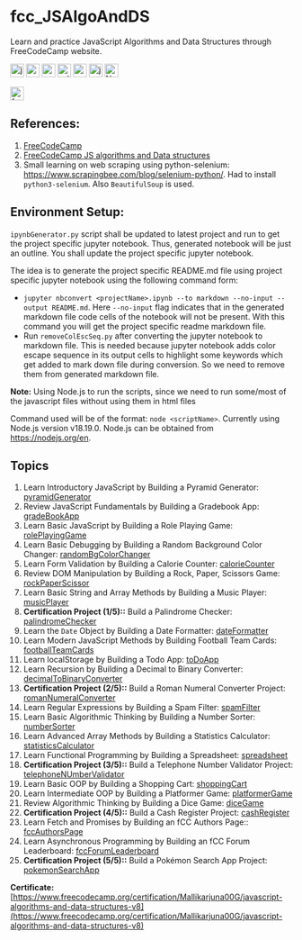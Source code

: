 # fcc_JSAlgoAndDS

Learn and practice JavaScript Algorithms and Data Structures through FreeCodeCamp website.

<img src="https://cdn-icons-png.flaticon.com/128/1199/1199124.png" height="24" alt="javascript-logo"/> <img src="https://cdn-icons-png.flaticon.com/128/5968/5968350.png" height="24" alt="python-logo"/> <img src="https://cdn.jsdelivr.net/gh/devicons/devicon@latest/icons/vscode/vscode-original.svg" height="24" alt="vscode-logo"/> <img src="https://cdn.jsdelivr.net/gh/devicons/devicon@latest/icons/selenium/selenium-original.svg" height="24" alt="selenium-logo"/> <img src="https://www.markdownguide.org/assets/images/markdown-mark-white.svg" height="24" alt="markdown-logo"> <img src="https://jupyter.org/assets/homepage/main-logo.svg" height="24" alt="jupyterNotebook-logo"> <img src="https://cdn.jsdelivr.net/gh/devicons/devicon@latest/icons/nodejs/nodejs-original-wordmark.svg" height="24" alt="NodeJS-logo">

<img src="https://raw.githubusercontent.com/fizzed/font-mfizz/master/src/svg/freecodecamp.svg" height="24" alt="freeCodeCamp-logo">

## References: 

1. [FreeCodeCamp](https://www.freecodecamp.org)
2. [FreeCodeCamp JS algorithms and Data structures](https://www.freecodecamp.org/learn/javascript-algorithms-and-data-structures-v8/)
3. Small learning on web scraping using python-selenium: <https://www.scrapingbee.com/blog/selenium-python/>. Had to install `python3-selenium`. Also `BeautifulSoup` is used.


## Environment Setup:

`ipynbGenerator.py` script shall be updated to latest project and run to get the project specific jupyter notebook. Thus, generated notebook will be just an outline. You shall update the project specific jupyter notebook.

The idea is to generate the project specific README.md file using project specific jupyter notebook using the following command form:

- `jupyter nbconvert <projectName>.ipynb --to markdown --no-input --output README.md`. Here `--no-input` flag indicates that in the generated markdown file code cells of the notebook will not be present. With this command you will get the project specific readme markdown file.
- Run `removeColEscSeq.py` after converting the jupyter notebook to markdown file. This is needed because jupyter notebook adds color escape sequence in its output cells to highlight some keywords which get added to mark down file during conversion. So we need to remove them from generated markdown file. 

**Note:** Using Node.js to run the scripts, since we need to run some/most of the javascript files without using them in html files

Command used will be of the format: `node <scriptName>`. Currently using Node.js version v18.19.0. Node.js can be obtained from <https://nodejs.org/en>.

## Topics
1. Learn Introductory JavaScript by Building a Pyramid Generator: [pyramidGenerator](./pyramidGenerator/)
2. Review JavaScript Fundamentals by Building a Gradebook App: [gradeBookApp](./gradeBookApp/)
3. Learn Basic JavaScript by Building a Role Playing Game: [rolePlayingGame](./rolePlayingGame/)
4. Learn Basic Debugging by Building a Random Background Color Changer: [randomBgColorChanger](./randomBgColorChanger/)
5. Learn Form Validation by Building a Calorie Counter: [calorieCounter](./calorieCounter/)
6. Review DOM Manipulation by Building a Rock, Paper, Scissors Game: [rockPaperScissor](./rockPaperScissor/)
7. Learn Basic String and Array Methods by Building a Music Player: [musicPlayer](./musicPlayer/)
8. **Certification Project (1/5)::** Build a Palindrome Checker: [palindromeChecker](./palindromeChecker/)
9. Learn the `Date` Object by Building a Date Formatter: [dateFormatter](./dateFormatter/)
10. Learn Modern JavaScript Methods by Building Football Team Cards: [footballTeamCards](./footballTeamCards/)
11. Learn localStorage by Building a Todo App: [toDoApp](./toDoApp/)
12. Learn Recursion by Building a Decimal to Binary Converter: [decimalToBinaryConverter](./decimalToBinaryConverter/)
13. **Certification Project (2/5)::** Build a Roman Numeral Converter Project: [romanNumeralConverter](./romanNumeralConverter/)
14. Learn Regular Expressions by Building a Spam Filter: [spamFilter](./spamFilter/)
15. Learn Basic Algorithmic Thinking by Building a Number Sorter: [numberSorter](./numberSorter/)
16. Learn Advanced Array Methods by Building a Statistics Calculator: [statisticsCalculator](./statisticsCalculator/)
17. Learn Functional Programming by Building a Spreadsheet: [spreadsheet](./spreadsheet/)
18. **Certification Project (3/5)::** Build a Telephone Number Validator Project: [telephoneNUmberValidator](./telephoneNUmberValidator/)
19. Learn Basic OOP by Building a Shopping Cart: [shoppingCart](./shoppingCart/)
20. Learn Intermediate OOP by Building a Platformer Game: [platformerGame](./platformerGame/)
21. Review Algorithmic Thinking by Building a Dice Game: [diceGame](./diceGame/)
22. **Certification Project (4/5)::** Build a Cash Register Project: [cashRegister](./cashRegister/)
23. Learn Fetch and Promises by Building an fCC Authors Page:: [fccAuthorsPage](./fccAuthorsPage/)
24. Learn Asynchronous Programming by Building an fCC Forum Leaderboard: [fccForumLeaderboard](./fccForumLeaderboard/)
25. **Certification Project (5/5)::** Build a Pokémon Search App Project: [pokemonSearchApp](./pokemonSearchApp/)


**Certificate:** [https://www.freecodecamp.org/certification/Mallikarjuna00G/javascript-algorithms-and-data-structures-v8](https://www.freecodecamp.org/certification/Mallikarjuna00G/javascript-algorithms-and-data-structures-v8)